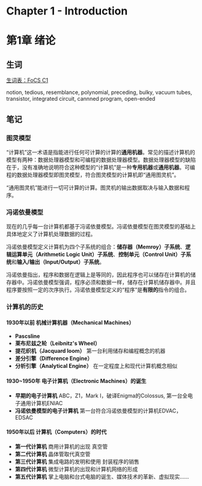 # Chapter 1 - Introduction
# 第1章 绪论

## 生词

[生词表：FoCS C1](https://www.vocabulary.com/lists/1875215)

notion, tedious, resemblance, polynomial, preceding, bulky, vacuum tubes, transistor, integrated circuit, cannned program, open-ended

## 笔记

### 图灵模型

“计算机”这一术语是指能进行任何可计算的计算的**通用机器**。常见的描述计算机的模型有两种：数据处理器模型和可编程的数据处理器模型。数据处理器模型的缺陷在于，没有准确地说明符合这种模型的“计算机”是一种**专用机器**或**通用机器**。可编程的数据处理器模型即图灵模型，符合图灵模型的计算机即“通用图灵机”。

“通用图灵机”能进行一切可计算的计算。图灵机的输出数据取决与输入数据和程序。

### 冯诺依曼模型

现在的几乎每一台计算机都基于冯诺依曼模型。冯诺依曼模型在图灵模型的基础上具体地定义了计算机处理数据的过程。

冯诺依曼模型定义计算机为四个子系统的组合：**储存器（Memroy）子系统**、**逻辑运算单元（Arithmetic Logic Unit）子系统**、**控制单元（Control Unit）子系统**和**输入/输出（Input/Output）子系统**。

冯诺依曼指出，程序和数据在逻辑上是等同的，因此程序也可以储存在计算机的储存器中。冯诺依曼模型强调，程序必须和数据一样，储存在计算机储存器中。并且程序要按照一定的次序执行。冯诺依曼模型定义的“程序”是**有限的**指令的组合。

### 计算机的历史

#### 1930年以前 机械计算机器（Mechanical Machines）

- **Pascsline**
- **莱布尼兹之轮（Leibnitz's Wheel）**
- **提花织机（Jacquard loom）** 第一台利用储存和编程概念的机器
- **差分引擎（Difference Engine）**
- **分析引擎（Analytical Engine）** 在一定程度上和现代计算机概念相似

#### 1930~1950年 电子计算机（Electronic Machines）的诞生

- **早期的电子计算机** ABC，Z1，Mark I，破译Enigma的Colossus, 第一台全电子通用计算机ENIAC
- **冯诺依曼模型的电子计算机** 第一台符合冯诺依曼模型的计算机EDVAC，EDSAC

#### 1950年以后 计算机（Computers）的时代

- **第一代计算机** 商用计算机的出现 真空管
- **第二代计算机** 晶体管取代真空管
- **第三代计算机** 集成电路的发明和使用 封装程序的销售
- **第四代计算机** 微型计算机的出现和计算机网络的形成
- **第五代计算机** 掌上电脑和台式电脑的诞生、媒体技术的革新、虚拟现实……
